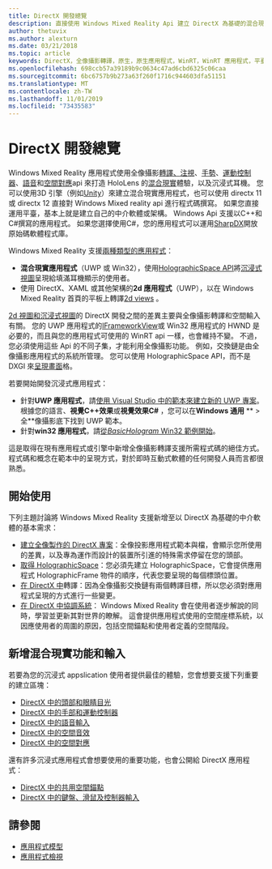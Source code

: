 ```yaml
---
title: DirectX 開發總覽
description: 直接使用 Windows Mixed Reality Api 建立 DirectX 為基礎的混合現實引擎。
author: thetuvix
ms.author: alexturn
ms.date: 03/21/2018
ms.topic: article
keywords: DirectX，全像攝影轉譯，原生，原生應用程式，WinRT，WinRT 應用程式，平臺 Api，自訂引擎，中介軟體
ms.openlocfilehash: 698ccb57a39189b9c0634c47ad6cbd6325c06caa
ms.sourcegitcommit: 6bc6757b9b273a63f260f1716c944603dfa51151
ms.translationtype: MT
ms.contentlocale: zh-TW
ms.lasthandoff: 11/01/2019
ms.locfileid: "73435583"
---
```

# <a name="directx-development-overview"></a>DirectX 開發總覽


Windows Mixed Reality 應用程式使用全像攝影[轉譯、](rendering.md)[注視](gaze-and-commit.md)、[手勢](gaze-and-commit.md#composite-gestures)、[運動控制器](motion-controllers.md)、[語音](voice-input.md)和[空間對應](spatial-mapping.md)api 來打造 HoloLens 的[混合現實](mixed-reality.md)體驗，以及沉浸式耳機。 您可以使用3D 引擎（例如[Unity](unity-development-overview.md)）來建立混合現實應用程式，也可以使用 directx 11 或 directx 12 直接對 Windows Mixed reality api 進行程式碼撰寫。 如果您直接運用平臺，基本上就是建立自己的中介軟體或架構。 Windows Api 支援以C++和C#撰寫的應用程式。 如果您選擇使用C#，您的應用程式可以運用[SharpDX](https://sharpdx.org/)開放原始碼軟體程式庫。


Windows Mixed Reality 支援[兩種類型的應用程式](app-views.md)：
* **混合現實應用程式**（UWP 或 Win32），使用[HolographicSpace API](getting-a-holographicspace.md)將[沉浸式視圖](app-views.md)呈現給填滿耳機顯示的使用者。
* 使用 DirectX、XAML 或其他架構的**2d 應用程式**（UWP），以在 Windows Mixed Reality 首頁的平板上轉譯[2d views](app-views.md#2d-views) 。


[2d 視圖和沉浸式視圖](app-views.md)的 DirectX 開發之間的差異主要與全像攝影轉譯和空間輸入有關。 您的 UWP 應用程式的[IFrameworkView](https://msdn.microsoft.com/library/windows/apps/windows.applicationmodel.core.iframeworkview.aspx)或 Win32 應用程式的 HWND 是必要的，而且與您的應用程式可使用的 WinRT api 一樣，也會維持不變。 不過，您必須使用這些 Api 的不同子集，才能利用全像攝影功能。 例如，交換鏈是由全像攝影應用程式的系統所管理。 您可以使用 HolographicSpace API，而不是 DXGI 來[呈現畫面](rendering-in-directx.md)格。

若要開始開發沉浸式應用程式：
* 針對**UWP 應用程式**，請[使用 Visual Studio 中的範本來建立新的 UWP 專案](creating-a-holographic-directx-project.md)。 根據您的語言、**視覺C++效果**或**視覺效果C#** ，您可以在**Windows 通用** ** > 全**像攝影底下找到 UWP 範本。
* 針對**win32 應用程式**，請[從*BasicHologram* Win32 範例開始](creating-a-holographic-directx-project.md#creating-a-win32-project)。

這是取得在現有應用程式或引擎中新增全像攝影轉譯支援所需程式碼的絕佳方式。 程式碼和概念在範本中的呈現方式，對於即時互動式軟體的任何開發人員而言都很熟悉。


## <a name="getting-started"></a>開始使用

下列主題討論將 Windows Mixed Reality 支援新增至以 DirectX 為基礎的中介軟體的基本需求：

* [建立全像製作的 DirectX 專案](creating-a-holographic-directx-project.md)：全像投影應用程式範本與檔，會顯示您所使用的差異，以及專為運作而設計的裝置所引進的特殊需求停留在您的頭部。
* [取得 HolographicSpace](getting-a-holographicspace.md)：您必須先建立 HolographicSpace，它會提供應用程式 HolographicFrame 物件的順序，代表您要呈現的每個標頭位置。
* [在 DirectX 中](rendering-in-directx.md)轉譯：因為全像攝影交換鏈有兩個轉譯目標，所以您必須對應用程式呈現的方式進行一些變更。
* [在 DirectX 中協調系統](coordinate-systems-in-directx.md)： Windows Mixed Reality 會在使用者逐步解說的同時，學習並更新其對世界的瞭解。 這會提供應用程式使用的空間座標系統，以因應使用者的周圍的原因，包括空間錨點和使用者定義的空間階段。

## <a name="adding-mixed-reality-capabilities-and-inputs"></a>新增混合現實功能和輸入

若要為您的沉浸式 appslication 使用者提供最佳的體驗，您會想要支援下列重要的建立區塊：

* [DirectX 中的頭部和眼睛目光](gaze-in-directx.md)
* [DirectX 中的手部和運動控制器](hands-and-motion-controllers-in-directx.md)
* [DirectX 中的語音輸入](voice-input-in-directx.md)
* [DirectX 中的空間音效](spatial-sound-in-directx.md)
* [DirectX 中的空間對應](spatial-mapping-in-directx.md)


還有許多沉浸式應用程式會想要使用的重要功能，也會公開給 DirectX 應用程式：

* [DirectX 中的共用空間錨點](shared-spatial-anchors-in-directx.md)
* [DirectX 中的鍵盤、滑鼠及控制器輸入](keyboard,-mouse,-and-controller-input-in-directx.md)

## <a name="see-also"></a>請參閱
* [應用程式模型](app-model.md)
* [應用程式檢視](app-views.md)
